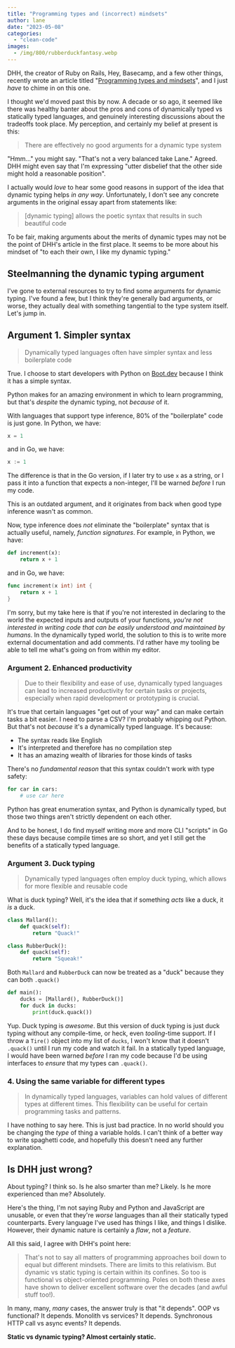 ```yaml
---
title: "Programming types and (incorrect) mindsets"
author: lane
date: "2023-05-08"
categories:
  - "clean-code"
images:
  - /img/800/rubberduckfantasy.webp
---
```


DHH, the creator of Ruby on Rails, Hey, Basecamp, and a few other things, recently wrote an article titled "[Programming types and mindsets](https://world.hey.com/dhh/programming-types-and-mindsets-5b8490bc)", and I just _have_ to chime in on this one.

I thought we'd moved past this by now. A decade or so ago, it seemed like there was healthy banter about the pros and cons of dynamically typed vs statically typed languages, and genuinely interesting discussions about the tradeoffs took place. My perception, and certainly my belief at present is this:

> There are effectively no good arguments for a dynamic type system

"Hmm..." you might say. "That's not a very balanced take Lane." Agreed. DHH might even say that I'm expressing "utter disbelief that the other side might hold a reasonable position".

I actually would _love_ to hear some good reasons in support of the idea that dynamic typing helps _in any way_. Unfortunately, I don't see any concrete arguments in the original essay apart from statements like:

> [dynamic typing] allows the poetic syntax that results in such beautiful code

To be fair, making arguments about the merits of dynamic types may not be the point of DHH's article in the first place. It seems to be more about his mindset of "to each their own, I like my dynamic typing."

## Steelmanning the dynamic typing argument

I've gone to external resources to try to find some arguments for dynamic typing. I've found a few, but I think they're generally bad arguments, or worse, they actually deal with something tangential to the type system itself. Let's jump in.

## Argument 1. Simpler syntax

> Dynamically typed languages often have simpler syntax and less boilerplate code

True. I choose to start developers with Python on [Boot.dev](https://www.boot.dev) because I think it has a simple syntax.

Python makes for an amazing environment in which to learn programming, but that's _despite_ the dynamic typing, not _because_ of it.

With languages that support type inference, 80% of the "boilerplate" code is just gone. In Python, we have:

```py
x = 1
```

and in Go, we have:

```go
x := 1
```

The difference is that in the Go version, if I later try to use `x` as a string, or I pass it into a function that expects a non-integer, I'll be warned _before_ I run my code.

This is an outdated argument, and it originates from back when good type inference wasn't as common.

Now, type inference does _not_ eliminate the "boilerplate" syntax that is actually useful, namely, _function signatures_. For example, in Python, we have:

```py
def increment(x):
    return x + 1
```

and in Go, we have:

```go
func increment(x int) int {
    return x + 1
}
```

I'm sorry, but my take here is that if you're not interested in declaring to the world the expected inputs and outputs of your functions, _you're not interested in writing code that can be easily understood and maintained by humans_. In the dynamically typed world, the solution to this is to write more external documentation and add comments. I'd rather have my tooling be able to tell me what's going on from within my editor.

### Argument 2. Enhanced productivity

> Due to their flexibility and ease of use, dynamically typed languages can lead to increased productivity for certain tasks or projects, especially when rapid development or prototyping is crucial.

It's true that certain languages "get out of your way" and can make certain tasks a bit easier. I need to parse a CSV? I'm probably whipping out Python. But that's not _because_ it's a dynamically typed language. It's because:

- The syntax reads like English
- It's interpreted and therefore has no compilation step
- It has an amazing wealth of libraries for those kinds of tasks

There's no _fundamental reason_ that this syntax couldn't work with type safety:

```py
for car in cars:
    # use car here
```

Python has great enumeration syntax, and Python is dynamically typed, but those two things aren't strictly dependent on each other.

And to be honest, I do find myself writing more and more CLI "scripts" in Go these days because compile times are so short, and yet I still get the benefits of a statically typed language.

### Argument 3. Duck typing

> Dynamically typed languages often employ duck typing, which allows for more flexible and reusable code

What is duck typing? Well, it's the idea that if something _acts_ like a duck, it _is_ a duck.

```py
class Mallard():
    def quack(self):
        return "Quack!"

class RubberDuck():
    def quack(self):
        return "Squeak!"
```

Both `Mallard` and `RubberDuck` can now be treated as a "duck" because they can both `.quack()`

```py
def main():
    ducks = [Mallard(), RubberDuck()]
    for duck in ducks:
        print(duck.quack())
```

Yup. Duck typing is _awesome_. But this version of duck typing is just duck typing without any compile-time, or heck, even _tooling_-time support. If I throw a `Tire()` object into my list of `ducks`, I won't know that it doesn't `.quack()` until I run my code and watch it fail. In a statically typed language, I would have been warned _before_ I ran my code because I'd be using interfaces to _ensure_ that my types can `.quack()`.

### 4. Using the same variable for different types

> In dynamically typed languages, variables can hold values of different types at different times. This flexibility can be useful for certain programming tasks and patterns.

I have nothing to say here. This is just bad practice. In no world should you be changing the _type_ of thing a variable holds. I can't think of a better way to write spaghetti code, and hopefully this doesn't need any further explanation.

## Is DHH just wrong?

About typing? I think so. Is he also smarter than me? Likely. Is he more experienced than me? Absolutely.

Here's the thing, I'm not saying Ruby and Python and JavaScript are unusable, or even that they're _worse_ languages than all their statically typed counterparts. Every language I've used has things I like, and things I dislike. However, their dynamic nature is certainly a _flaw_, not a _feature_.

All this said, I agree with DHH's point here:

> That's not to say all matters of programming approaches boil down to equal but different mindsets. There are limits to this relativism. But dynamic vs static typing is certain within its confines. So too is functional vs object-oriented programming. Poles on both these axes have shown to deliver excellent software over the decades (and awful stuff too!).

In many, many, _many_ cases, the answer truly is that "it depends". OOP vs functional? It depends. Monolith vs services? It depends. Synchronous HTTP call vs async events? It depends.

**Static vs dynamic typing? Almost certainly static.**
